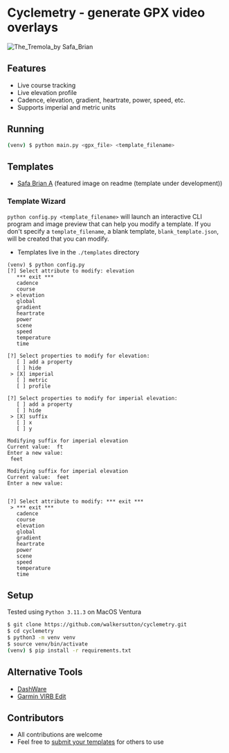 # Cyclemetry - generate GPX video overlays
![The_Tremola_by Safa_Brian](https://github.com/walkersutton/cyclemetry/assets/25811783/71aa4902-dd29-453f-b4a5-a87ddabd2437)

## Features
* Live course tracking
* Live elevation profile
* Cadence, elevation, gradient, heartrate, power, speed, etc.
* Supports imperial and metric units

## Running
```sh
(venv) $ python main.py <gpx_file> <template_filename>
```
## Templates
* [Safa Brian A](https://github.com/walkersutton/cyclemetry/blob/main/templates/safa_brian_a.json) (featured image on readme (template under development))

### Template Wizard
`python config.py <template_filename>` will launch an interactive CLI program and image preview that can help you modify a template. If you don't specify a `template_filename`, a blank template, `blank_template.json`, will be created that you can modify.
* Templates live in the `./templates` directory

```
(venv) $ python config.py
[?] Select attribute to modify: elevation
   *** exit ***
   cadence
   course
 > elevation
   global
   gradient
   heartrate
   power
   scene
   speed
   temperature
   time

[?] Select properties to modify for elevation:
   [ ] add a property
   [ ] hide
 > [X] imperial
   [ ] metric
   [ ] profile

[?] Select properties to modify for imperial elevation:
   [ ] add a property
   [ ] hide
 > [X] suffix
   [ ] x
   [ ] y

Modifying suffix for imperial elevation
Current value:  ft
Enter a new value:
 feet

Modifying suffix for imperial elevation
Current value:  feet
Enter a new value:


[?] Select attribute to modify: *** exit ***
 > *** exit ***
   cadence
   course
   elevation
   global
   gradient
   heartrate
   power
   scene
   speed
   temperature
   time
```

## Setup
Tested using `Python 3.11.3` on MacOS Ventura
```sh
$ git clone https://github.com/walkersutton/cyclemetry.git
$ cd cyclemetry
$ python3 -m venv venv
$ source venv/bin/activate
(venv) $ pip install -r requirements.txt
```
## Alternative Tools
* [DashWare](http://www.dashware.net/)
* [Garmin VIRB Edit](https://www.garmin.com/en-US/p/573412)

## Contributors
* All contributions are welcome
* Feel free to [submit your templates](https://github.com/walkersutton/cyclemetry/pulls) for others to use
